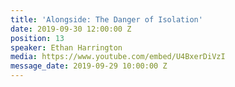 ```yaml
---
title: 'Alongside: The Danger of Isolation'
date: 2019-09-30 12:00:00 Z
position: 13
speaker: Ethan Harrington
media: https://www.youtube.com/embed/U4BxerDiVzI
message_date: 2019-09-29 10:00:00 Z
---
```


